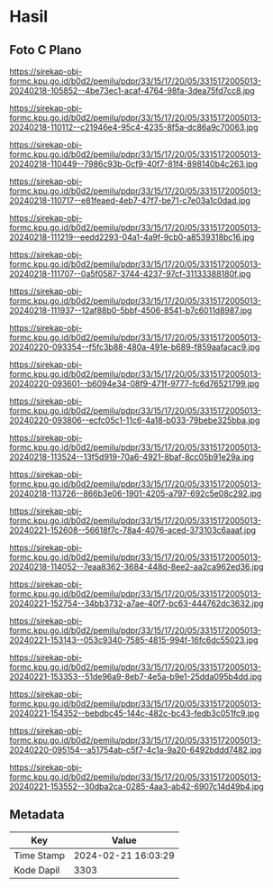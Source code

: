 # Hasil

## Foto C Plano

https://sirekap-obj-formc.kpu.go.id/b0d2/pemilu/pdpr/33/15/17/20/05/3315172005013-20240218-105852--4be73ec1-acaf-4764-98fa-3dea75fd7cc8.jpg

https://sirekap-obj-formc.kpu.go.id/b0d2/pemilu/pdpr/33/15/17/20/05/3315172005013-20240218-110112--c21946e4-95c4-4235-8f5a-dc86a9c70063.jpg

https://sirekap-obj-formc.kpu.go.id/b0d2/pemilu/pdpr/33/15/17/20/05/3315172005013-20240218-110449--7986c93b-0cf9-40f7-81f4-898140b4c263.jpg

https://sirekap-obj-formc.kpu.go.id/b0d2/pemilu/pdpr/33/15/17/20/05/3315172005013-20240218-110717--e81feaed-4eb7-47f7-be71-c7e03a1c0dad.jpg

https://sirekap-obj-formc.kpu.go.id/b0d2/pemilu/pdpr/33/15/17/20/05/3315172005013-20240218-111219--eedd2293-04a1-4a9f-9cb0-a8539318bc16.jpg

https://sirekap-obj-formc.kpu.go.id/b0d2/pemilu/pdpr/33/15/17/20/05/3315172005013-20240218-111707--0a5f0587-3744-4237-97cf-31133388180f.jpg

https://sirekap-obj-formc.kpu.go.id/b0d2/pemilu/pdpr/33/15/17/20/05/3315172005013-20240218-111937--12af88b0-5bbf-4506-8541-b7c6011d8987.jpg

https://sirekap-obj-formc.kpu.go.id/b0d2/pemilu/pdpr/33/15/17/20/05/3315172005013-20240220-093354--f5fc3b88-480a-491e-b689-f859aafacac9.jpg

https://sirekap-obj-formc.kpu.go.id/b0d2/pemilu/pdpr/33/15/17/20/05/3315172005013-20240220-093601--b6094e34-08f9-471f-9777-fc6d76521799.jpg

https://sirekap-obj-formc.kpu.go.id/b0d2/pemilu/pdpr/33/15/17/20/05/3315172005013-20240220-093806--ecfc05c1-11c6-4a18-b033-79bebe325bba.jpg

https://sirekap-obj-formc.kpu.go.id/b0d2/pemilu/pdpr/33/15/17/20/05/3315172005013-20240218-113524--13f5d919-70a6-4921-8baf-8cc05b91e29a.jpg

https://sirekap-obj-formc.kpu.go.id/b0d2/pemilu/pdpr/33/15/17/20/05/3315172005013-20240218-113726--866b3e06-1901-4205-a797-692c5e08c292.jpg

https://sirekap-obj-formc.kpu.go.id/b0d2/pemilu/pdpr/33/15/17/20/05/3315172005013-20240221-152608--56618f7c-78a4-4076-aced-373103c6aaaf.jpg

https://sirekap-obj-formc.kpu.go.id/b0d2/pemilu/pdpr/33/15/17/20/05/3315172005013-20240218-114052--7eaa8362-3684-448d-8ee2-aa2ca962ed36.jpg

https://sirekap-obj-formc.kpu.go.id/b0d2/pemilu/pdpr/33/15/17/20/05/3315172005013-20240221-152754--34bb3732-a7ae-40f7-bc63-444762dc3632.jpg

https://sirekap-obj-formc.kpu.go.id/b0d2/pemilu/pdpr/33/15/17/20/05/3315172005013-20240221-153143--053c9340-7585-4815-994f-16fc6dc55023.jpg

https://sirekap-obj-formc.kpu.go.id/b0d2/pemilu/pdpr/33/15/17/20/05/3315172005013-20240221-153353--51de96a9-8eb7-4e5a-b9e1-25dda095b4dd.jpg

https://sirekap-obj-formc.kpu.go.id/b0d2/pemilu/pdpr/33/15/17/20/05/3315172005013-20240221-154352--bebdbc45-144c-482c-bc43-fedb3c051fc9.jpg

https://sirekap-obj-formc.kpu.go.id/b0d2/pemilu/pdpr/33/15/17/20/05/3315172005013-20240220-095154--a51754ab-c5f7-4c1a-9a20-6492bddd7482.jpg

https://sirekap-obj-formc.kpu.go.id/b0d2/pemilu/pdpr/33/15/17/20/05/3315172005013-20240221-153552--30dba2ca-0285-4aa3-ab42-6907c14d49b4.jpg


## Metadata

| Key        | Value               |
| ---------- | ------------------- |
| Time Stamp | 2024-02-21 16:03:29 |
| Kode Dapil | 3303                |



